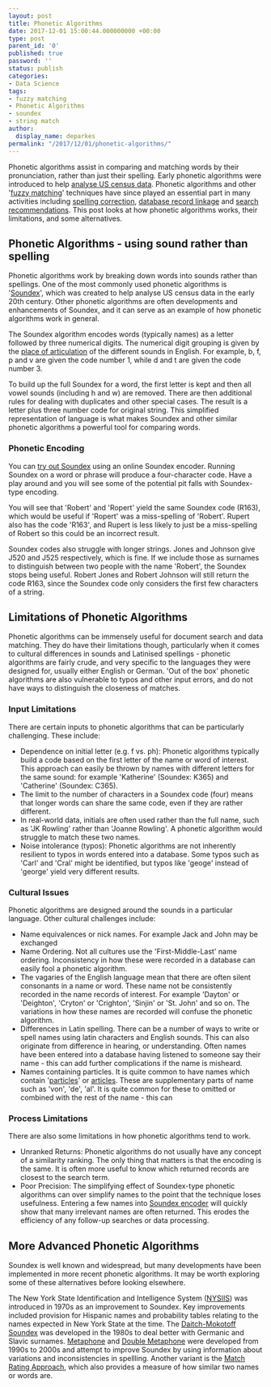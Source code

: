 ```yaml
---
layout: post
title: Phonetic Algorithms
date: 2017-12-01 15:00:44.000000000 +00:00
type: post
parent_id: '0'
published: true
password: ''
status: publish
categories:
- Data Science
tags:
- fuzzy matching
- Phonetic Algorithms
- soundex
- string match
author:
  display_name: deparkes
permalink: "/2017/12/01/phonetic-algorithms/"
---
```

Phonetic algorithms assist in comparing and matching words by their pronunciation, rather than just their spelling. Early phonetic algorithms were introduced to help <a href="https://www.census.gov/history/www/genealogy/decennial_census_records/soundex_1.html">analyse US census data</a>. Phonetic algorithms and other '<a href="https://en.wikipedia.org/wiki/Approximate_string_matching">fuzzy matching</a>' techniques have since played an essential part in many activities including <a href="https://www.sajari.com/search/synonyms">spelling correction</a>, <a href="https://www.datasciencecentral.com/profiles/blogs/fuzzy-matching-algorithms-to-help-data-scientists-match-similar">database record linkage</a> and <a href="https://stackoverflow.com/questions/12239236/google-fuzzy-search-a-k-a-suggestions-what-techniques-are-in-use">search recommendations</a>. This post looks at how phonetic algorithms works, their limitations, and some alternatives.
<h2><b>Phonetic Algorithms - using sound rather than spelling</b></h2>
Phonetic algorithms work by breaking down words into sounds rather than spellings. One of the most commonly used phonetic algorithms is '<a href="https://en.wikipedia.org/wiki/Soundex">Soundex</a>', which was created to help analyse US census data in the early 20th century. Other phonetic algorithms are often developments and enhancements of Soundex, and it can serve as an example of how phonetic algorithms work in general.

The Soundex algorithm encodes words (typically names) as a letter followed by three numerical digits. The numerical digit grouping is given by the <a href="https://en.wikipedia.org/wiki/Place_of_articulation">place of articulation</a> of the different sounds in English. For example, b, f, p and v are given the code number 1, while d and t are given the code number 3.

To build up the full Soundex for a word, the first letter is kept and then all vowel sounds (including h and w) are removed. There are then additional rules for dealing with duplicates and other special cases. The result is a letter plus three number code for original string. This simplified representation of language is what makes Soundex and other similar phonetic algorithms a powerful tool for comparing words.
<h3>Phonetic Encoding</h3>
You can <a href="https://resources.rootsweb.ancestry.com/cgi-bin/soundexconverter">try out Soundex</a> using an online Soundex encoder. Running Soundex on a word or phrase will produce a four-character code. Have a play around and you will see some of the potential pit falls with Soundex-type encoding.

You will see that 'Robert' and 'Ropert' yield the same Soundex code (R163), which would be useful if 'Ropert' was a miss-spelling of 'Robert'. Rupert also has the code 'R163', and Rupert is less likely to just be a miss-spelling of Robert so this could be an incorrect result.

Soundex codes also struggle with longer strings. Jones and Johnson give J520 and J525 respectively, which is fine. If we include those as surnames to distinguish between two people with the name 'Robert', the Soundex stops being useful. Robert Jones and Robert Johnson will still return the code R163, since the Soundex code only considers the first few characters of a string.

<h2>Limitations of Phonetic Algorithms</h2>
Phonetic algorithms can be immensely useful for document search and data matching. They do have their limitations though, particularly when it comes to cultural differences in sounds and Latinised spellings - phonetic algorithms are fairly crude, and very specific to the languages they were designed for, usually either English or German. 'Out of the box' phonetic algorithms are also vulnerable to typos and other input errors, and do not have ways to distinguish the closeness of matches.

<h3>Input Limitations</h3>
There are certain inputs to phonetic algorithms that can be particularly challenging. These include:
<ul>
<li>Dependence on initial letter (e.g. f vs. ph): Phonetic algorithms typically build a code based on the first letter of the name or word of interest. This approach can easily be thrown by names with different letters for the same sound: for example 'Katherine' (Soundex: K365) and 'Catherine' (Soundex: C365).</li>
<li>The limit to the number of characters in a Soundex code (four) means that longer words can share the same code, even if they are rather different.</li>
<li>In real-world data, initials are often used rather than the full name, such as 'JK Rowling' rather than 'Joanne Rowling'. A phonetic algorithm would struggle to match these two names.</li>
<li>Noise intolerance (typos): Phonetic algorithms are not inherently resilient to typos in words entered into a database. Some typos such as 'Carl' and 'Cral' might be identified, but typos like 'geoge' instead of 'george' yield very different results.</li>
</ul>
<h3>Cultural Issues</h3>
Phonetic algorithms are designed around the sounds in a particular language. Other cultural challenges include:
<ul>
<li>Name equivalences or nick names. For example Jack and John may be exchanged</li>
<li>Name Ordering. Not all cultures use the 'First-Middle-Last' name ordering. Inconsistency in how these were recorded in a database can easily fool a phonetic algorithm.</li>
<li>The vagaries of the English language mean that there are often silent consonants in a name or word. These name not be consistently recorded in the name records of interest. For example 'Dayton' or 'Deighton', 'Cryton' or 'Crighton', 'Sinjin' or 'St. John' and so on. The variations in how these names are recorded will confuse the phonetic algorithm.</li>
<li>Differences in Latin spelling. There can be a number of ways to write or spell names using latin characters and English sounds. This can also originate from difference in hearing, or understanding. Often names have been entered into a database having listened to someone say their name - this can add further complications if the name is misheard.</li>
<li>Names containing particles. It is quite common to have names which contain '<a href="https://en.wikipedia.org/wiki/Nobiliary_particle">particles</a>' or <a href="https://en.wikipedia.org/wiki/Arabic_definite_article">articles</a>. These are supplementary parts of name such as 'von', 'de', 'al'. It is quite common for these to omitted or combined with the rest of the name - this can</li>
</ul>
<h3>Process Limitations</h3>
There are also some limitations in how phonetic algorithms tend to work.
<ul>
<li>Unranked Returns: Phonetic algorithms do not usually have any concept of a similarity ranking. The only thing that matters is that the encoding is the same. It is often more useful to know which returned records are closest to the search term.</li>
<li>Poor Precision: The simplifying effect of Soundex-type phonetic algorithms can over simplify names to the point that the technique loses usefulness. Entering a few names into <a href="https://resources.rootsweb.ancestry.com/cgi-bin/soundexconverter">Soundex encoder</a> will quickly show that many irrelevant names are often returned. This erodes the efficiency of any follow-up searches or data processing.</li>
</ul>
<h2>More Advanced Phonetic Algorithms</h2>
Soundex is well known and widespread, but many developments have been implemented in more recent phonetic algorithms. It may be worth exploring some of these alternatives before looking elsewhere.

The New York State Identification and Intelligence System (<a href="https://en.wikipedia.org/wiki/NYSIIS" rel="nofollow">NYSIIS</a>) was introduced in 1970s as an improvement to Soundex. Key improvements included provision for Hispanic names and probability tables relating to the names expected in New York State at the time. The <a href="https://en.wikipedia.org/wiki/Daitch%E2%80%93Mokotoff_Soundex">Daitch-Mokotoff Soundex</a> was developed in the 1980s to deal better with Germanic and Slavic surnames. <a href="https://en.wikipedia.org/wiki/Metaphone">Metaphone</a> and <a href="https://en.wikipedia.org/wiki/Metaphone#Double_Metaphone">Double Metaphone</a> were developed from 1990s to 2000s and attempt to improve Soundex by using information about variations and inconsistencies in spellling. Another variant is the <a href="https://en.wikipedia.org/wiki/Match_rating_approach">Match Rating Approach</a>, which also provides a measure of how similar two names or words are.
